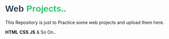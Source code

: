 
	
<h1 style="font-family: sans-serif; color:#34495e;">Web <span style="color:#2ecc71;">Projects..</span> </h1>
<p>This Repository is just to Practice some web projects and upload them here. </p>
<strong>HTML</strong>
<strong>CSS</strong>
<strong>JS</strong> & So On..

